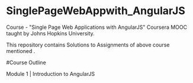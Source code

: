 # SinglePageWebAppwith_AngularJS
Course - "Single Page Web Applications with AngularJS" Coursera MOOC taught by Johns Hopkins University.

This repository contains Solutions to Assignments of above course mentioned .

#Course Outline

Module 1 | Introduction to AngularJS
